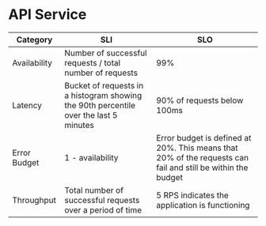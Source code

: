 # API Service

| Category     | SLI                                                                                   | SLO                                                                                                         |
|--------------|---------------------------------------------------------------------------------------|-------------------------------------------------------------------------------------------------------------|
| Availability | Number of successful requests / total number of requests                              | 99%                                                                                                         |
| Latency      | Bucket of requests in a histogram showing the 90th percentile over the last 5 minutes | 90% of requests below 100ms                                                                                 |
| Error Budget | 1 - availability                                                                      | Error budget is defined at 20%. This means that 20% of the requests can fail and still be within the budget |
| Throughput   | Total number of successful requests over a period of time                             | 5 RPS indicates the application is functioning                                                              |
